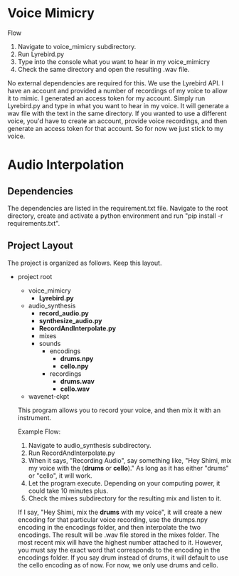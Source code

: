# Voice Mimicry

Flow

1. Navigate to voice_mimicry subdirectory.
2. Run Lyrebird.py
3. Type into the console what you want to hear in my voice_mimicry
4. Check the same directory and open the resulting .wav file.

No external dependencies are required for this. We use the Lyrebird API. I have
an account and provided a number of recordings of my voice to allow it to mimic.
I generated an access token for my account. Simply run Lyrebird.py and type in what
you want to hear in my voice. It will generate a wav file with the text in the same directory.
If you wanted to use a different voice, you'd have to create an account, provide
voice recordings, and then generate an access token for that account. So for now
we just stick to my voice.

# Audio Interpolation

## Dependencies

The dependencies are listed in the requirement.txt file. Navigate to the root
directory, create and activate a python environment and run "pip install -r requirements.txt".

## Project Layout

The project is organized as follows. Keep this layout.

* project root
  * voice_mimicry
    * **Lyrebird.py**
  * audio_synthesis
    * **record_audio.py**
    * **synthesize_audio.py**
    * **RecordAndInterpolate.py**
    * mixes
    * sounds
      * encodings
        * **drums.npy**
        * **cello.npy**
      * recordings
        * **drums.wav**
        * **cello.wav**
  * wavenet-ckpt

  This program allows you to record your voice, and then mix it with an instrument.

  Example Flow:

  1. Navigate to audio_synthesis subdirectory.
  2. Run RecordAndInterpolate.py
  3. When it says, "Recording Audio", say something like, "Hey Shimi, mix my voice with the (**drums** or **cello**)." As long as it has either "drums" or "cello", it will work.
  4. Let the program execute. Depending on your computing power, it could take 10 minutes plus.
  5. Check the mixes subdirectory for the resulting mix and listen to it.

  If I say, "Hey Shimi, mix the **drums** with my voice", it will
  create a new encoding for that particular voice recording, use the drumps.npy
  encoding in the encodings folder, and then interpolate the two encodings. The
  result will be .wav file stored in the mixes folder. The most recent mix will
  have the highest number attached to it. However, you must say the exact word
  that corresponds to the encoding in the encodings folder. If you say drum instead
  of drums, it will default to use the cello encoding as of now. For now, we only
  use drums and cello.
